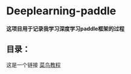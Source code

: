 # Deeplearning-paddle
#### 这项目用于记录我学习深度学习paddle框架的过程
## 目录：
这是一个链接 [菜鸟教程](https://www.runoob.com)
  
